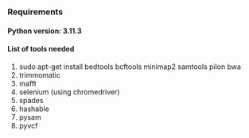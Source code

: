 ### Requirements

#### Python version: 3.11.3

#### List of tools needed
1. sudo apt-get install bedtools bcftools minimap2 samtools pilon bwa
2. trimmomatic
2. mafft
3. selenium (using chromedriver)
4. spades
5. hashable
6. pysam
7. pyvcf